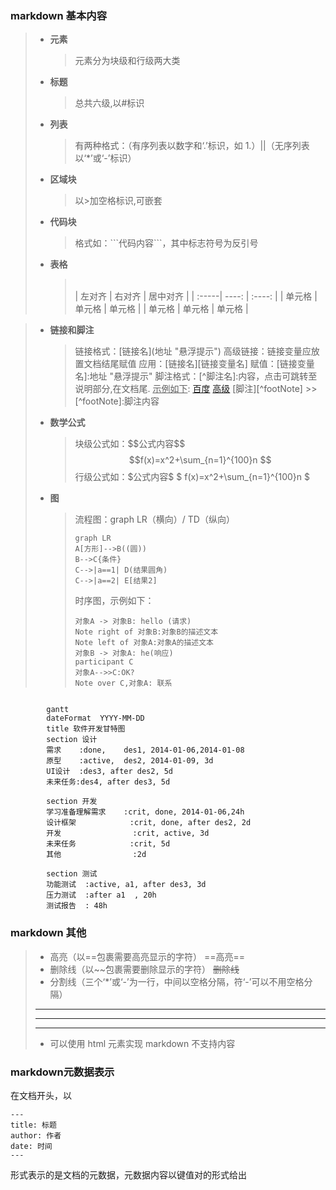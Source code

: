 ### markdown 基本内容

> - **元素**
>   > 元素分为块级和行级两大类
> - **标题**
>   > 总共六级,以#标识
> - **列表**
>   > 有两种格式：（有序列表以数字和‘.’标识，如 1.）||（无序列表以‘\*’或‘-’标识）
> - **区域块**
>   > 以\>加空格标识,可嵌套
> - **代码块**
>   > 格式如：\```代码内容```，其中标志符号为反引号
> - **表格**
>   > \
>   > | 左对齐 | 右对齐 | 居中对齐 |
>   > | :-----| ----: | :----: |
>   > | 单元格 | 单元格 | 单元格 |
>   > | 单元格 | 单元格 | 单元格 |

> - **链接和脚注**
>   > 链接格式：\[链接名](地址 "悬浮提示")
>   > 高级链接：链接变量应放置文档结尾赋值
>   > 应用：[链接名][链接变量名]
>   > 赋值：[链接变量名]:地址 "悬浮提示"
>   > 脚注格式：\[^脚注名]:内容，点击可跳转至说明部分,在文档尾.
>   > <u>示例如下</u>:
>   > [百度](baidu.com "悬浮提示") [高级][highLink] [脚注][^footNote] >>[^footNote]:脚注内容
> - **数学公式**
>   > 块级公式如：\$\$公式内容\$\$
>   > $$f(x)=x^2+\sum_{n=1}^{100}n $$
>   > 行级公式如：\$公式内容\$ $ f(x)=x^2+\sum\_{n=1}^{100}n $
> - **图**
>   > 流程图：graph LR（横向）/ TD（纵向）
>   >
>   > ```mermaid
>   > graph LR
>   > A[方形]-->B((圆))
>   > B-->C{条件}
>   > C-->|a==1| D(结果圆角)
>   > C-->|a==2| E[结果2]
>   > ```
>   >
>   > 时序图，示例如下：
>   >
>   > ```sequence
>   > 对象A -> 对象B: hello (请求)
>   > Note right of 对象B:对象B的描述文本
>   > Note left of 对象A:对象A的描述文本
>   > 对象B -> 对象A: he(响应)
>   > participant C
>   > 对象A-->>C:OK?
>   > Note over C,对象A: 联系
>   > ```

```mermaid

        gantt
        dateFormat  YYYY-MM-DD
        title 软件开发甘特图
        section 设计
        需求    :done,    des1, 2014-01-06,2014-01-08
        原型    :active,  des2, 2014-01-09, 3d
        UI设计  :des3, after des2, 5d
        未来任务:des4, after des3, 5d

        section 开发
        学习准备理解需求    :crit, done, 2014-01-06,24h
        设计框架            :crit, done, after des2, 2d
        开发                :crit, active, 3d
        未来任务            :crit, 5d
        其他                :2d

        section 测试
        功能测试  :active, a1, after des3, 3d
        压力测试  :after a1  , 20h
        测试报告  : 48h
```

### markdown 其他

> - 高亮（以==包裹需要高亮显示的字符）
>   ==高亮==
> - 删除线（以~~包裹需要删除显示的字符）
>   ~~删除线~~
> - 分割线（三个‘\*’或‘-’为一行，中间以空格分隔，符‘-’可以不用空格分隔）
>
> ---
>
> ---
>
> ---
>
> - 可以使用 html 元素实现 markdown 不支持内容

### markdown元数据表示
在文档开头，以
```
---
title: 标题
author: 作者
date: 时间
---
```
形式表示的是文档的元数据，元数据内容以键值对的形式给出

[highLink]: #标题1 "高级链接悬浮提示"
